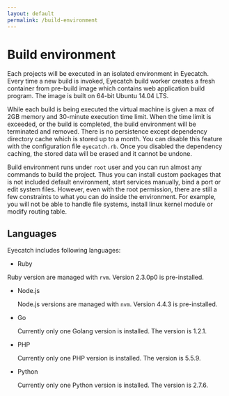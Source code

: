 ```yaml
---
layout: default
permalink: /build-environment
---
```



Build environment
=====

Each projects will be executed in an isolated environment in Eyecatch. Every time a new build is invoked, Eyecatch build worker creates a fresh container from pre-build image which contains web application build program. The image is built on 64-bit Ubuntu 14.04 LTS.

While each build is being executed the virtual machine is given a max of 2GB memory and 30-minute execution time limit. When the time limit is exceeded, or the build is completed, the build environment will be terminated and removed. There is no persistence except dependency directory cache which is stored up to a month. You can disable this feature with the configuration file `eyecatch.rb`. Once you disabled the dependency caching, the stored data will be erased and it cannot be undone.

Build environment runs under `root` user and you can run almost any commands to build the project. Thus you can install custom packages that is not included default environment, start services manually, bind a port or edit system files. However, even with the root permission, there are still a few constraints to what you can do inside the environment. For example, you will not be able to handle file systems, install linux kernel module or modify routing table.

## Languages
Eyecatch includes following languages:

- Ruby

 Ruby version are managed with `rvm`. Version 2.3.0p0 is pre-installed.

- Node.js

  Node.js versions are managed with `nvm`. Version 4.4.3 is pre-installed.

- Go

  Currently only one Golang version is installed. The version is 1.2.1.

- PHP

  Currently only one PHP version is installed.  The version is 5.5.9.

- Python

  Currently only one Python version is installed. The version is 2.7.6.
